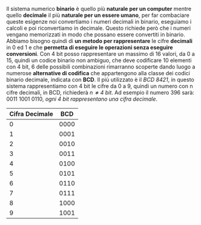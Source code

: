 Il sistema numerico **binario** è quello più **naturale per un computer** mentre quello **decimale** il più **naturale per un essere umano**, per far combaciare queste  esigenze noi convertiamo i numeri decimali in binario, eseguiamo i calcoli e poi riconvertiamo in decimale. Questo richiede però che i numeri vengano memorizzati in modo che possano essere convertiti in binario. Abbiamo bisogno quindi di **un metodo per rappresentare** le cifre **decimali** in 0 ed 1 e che **permetta di eseguire le operazioni senza eseguire conversioni**. Con 4 bit posso rappresentare un massimo di 16 valori, da 0 a 15, quindi un codice binario non ambiguo, che deve codificare 10 elementi con 4 bit, 6 delle possibili combinazioni rimarranno scoperte dando luogo a numerose **alternative di codifica** che appartengono alla classe dei codici binario decimale, indicata con **BCD**. Il più utilizzato è il  *BCD 8421*, in questo sistema rappresentiamo con 4 bit le cifre da 0 a 9, quindi un numero con n cifre decimali, in BCD, richiederà *n ∗ 4 bit*. Ad esempio il numero 396 sarà: 0011 1001 0110, *ogni 4 bit rappresentano una  cifra decimale*.

| Cifra Decimale | BCD  |
| -------------- | ---- |
| 0              | 0000 |
| 1              | 0001 |
| 2              | 0010 |
| 3              | 0011 |
| 4              | 0100 |
| 5              | 0101 |
| 6              | 0110 |
| 7              | 0111 |
| 8              | 1000 |
| 9              | 1001 |
